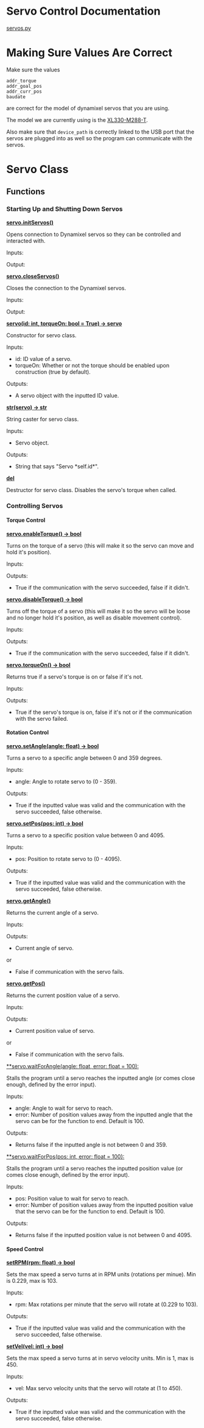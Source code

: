 # Servo Control Documentation

[servos.py](/src/robot_parts/servos.py)

# Making Sure Values Are Correct

Make sure the values
```
addr_torque
addr_goal_pos
addr_curr_pos
baudate
```
are correct for the model of dynamixel servos that you are using.

The model we are currently using is the [XL330-M288-T](https://emanual.robotis.com/docs/en/dxl/x/xl330-m288/).

Also make sure that `device_path` is correctly linked to the USB port that the servos are plugged into as well so the program can communicate with the servos.

# Servo Class

## Functions

### Starting Up and Shutting Down Servos

<ins>**servo.initServos()**</ins>

Opens connection to Dynamixel servos so they can be controlled and interacted with.

Inputs:

Output:

<ins>**servo.closeServos()**</ins>

Closes the connection to the Dynamixel servos.

Inputs:

Output:

<ins>**servo(id: int, torqueOn: bool = True) -> servo**</ins>

Constructor for servo class.

Inputs:

- id: ID value of a servo.
- torqueOn: Whether or not the torque should be enabled upon construction (true by default).

Outputs:

- A servo object with the inputted ID value.

<ins>**str(servo) -> str**</ins>

String caster for servo class.

Inputs:

- Servo object.

Outputs:

- String that says "Servo \*self.id\*".

<ins>**del**</ins>

Destructor for servo class. Disables the servo's torque when called.

### Controlling Servos

#### Torque Control

<ins>**servo.enableTorque() -> bool**</ins>

Turns on the torque of a servo (this will make it so the servo can move and hold it's position).

Inputs:

Outputs:

- True if the communication with the servo succeeded, false if it didn't.

<ins>**servo.disableTorque() -> bool**</ins>

Turns off the torque of a servo (this will make it so the servo will be loose and no longer hold it's position, as well as disable movement control).

Inputs:

Outputs:

- True if the communication with the servo succeeded, false if it didn't.

<ins>**servo.torqueOn() -> bool**</ins>

Returns true if a servo's torque is on or false if it's not.

Inputs:

Outputs:

- True if the servo's torque is on, false if it's not or if the communication with the servo failed.

#### Rotation Control

<ins>**servo.setAngle(angle: float) -> bool**</ins>

Turns a servo to a specific angle between 0 and 359 degrees.

Inputs:

- angle: Angle to rotate servo to (0 - 359).

Outputs:

- True if the inputted value was valid and the communication with the servo succeeded, false otherwise.

<ins>**servo.setPos(pos: int) -> bool**</ins>

Turns a servo to a specific position value between 0 and 4095.

Inputs:

- pos: Position to rotate servo to (0 - 4095).

Outputs:

- True if the inputted value was valid and the communication with the servo succeeded, false otherwise.

<ins>**servo.getAngle()**</ins>

Returns the current angle of a servo.

Inputs:

Outputs:

- Current angle of servo.

or

- False if communication with the servo fails.

<ins>**servo.getPos()**</ins>

Returns the current position value of a servo.

Inputs:

Outputs:

- Current position value of servo.

or

- False if communication with the servo fails.

<ins>**servo.waitForAngle(angle: float, error: float = 100):

Stalls the program until a servo reaches the inputted angle (or comes close enough, defined by the error input).

Inputs:

- angle: Angle to wait for servo to reach.
- error: Number of position values away from the inputted angle that the servo can be for the function to end. Default is 100.

Outputs:

- Returns false if the inputted angle is not between 0 and 359.

<ins>**servo.waitForPos(pos: int, error: float = 100):

Stalls the program until a servo reaches the inputted position value (or comes close enough, defined by the error input).

Inputs:

- pos: Position value to wait for servo to reach.
- error: Number of position values away from the inputted position value that the servo can be for the function to end. Default is 100.

Outputs:

- Returns false if the inputted position value is not between 0 and 4095.

#### Speed Control

<ins>**setRPM(rpm: float) -> bool**</ins>

Sets the max speed a servo turns at in RPM units (rotations per minue). Min is 0.229, max is 103.

Inputs:

- rpm: Max rotations per minute that the servo will rotate at (0.229 to 103).

Outputs:

- True if the inputted value was valid and the communication with the servo succeeded, false otherwise.

<ins>**setVel(vel: int) -> bool**</ins>

Sets the max speed a servo turns at in servo velocity units. Min is 1, max is 450.

Inputs:

- vel: Max servo velocity units that the servo will rotate at (1 to 450).

Outputs:

- True if the inputted value was valid and the communication with the servo succeeded, false otherwise.
